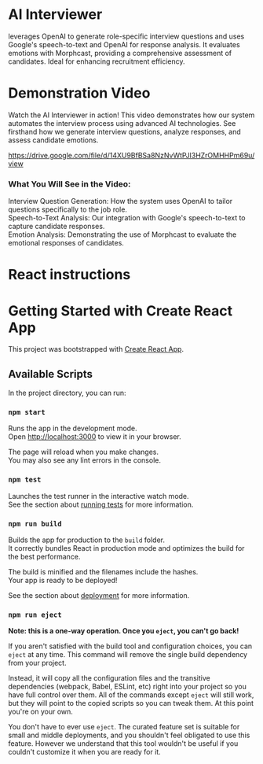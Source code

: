 # AI Interviewer
leverages OpenAI to generate role-specific interview questions and uses Google's speech-to-text and OpenAI for response analysis. It evaluates emotions with Morphcast, providing a comprehensive assessment of candidates. Ideal for enhancing recruitment efficiency. 

# Demonstration Video

Watch the AI Interviewer in action! This video demonstrates how our system automates the interview process using advanced AI technologies. See firsthand how we generate interview questions, analyze responses, and assess candidate emotions.

https://drive.google.com/file/d/14XU9BfBSa8NzNvWtPJl3HZrOMHHPm69u/view 

### What You Will See in the Video:

 Interview Question Generation: How the system uses OpenAI to tailor questions specifically to the job role.\
 Speech-to-Text Analysis: Our integration with Google's speech-to-text to capture candidate responses.\
 Emotion Analysis: Demonstrating the use of Morphcast to evaluate the emotional responses of candidates.


# React instructions

# Getting Started with Create React App

This project was bootstrapped with [Create React App](https://github.com/facebook/create-react-app).

## Available Scripts

In the project directory, you can run:

### `npm start`

Runs the app in the development mode.\
Open [http://localhost:3000](http://localhost:3000) to view it in your browser.

The page will reload when you make changes.\
You may also see any lint errors in the console.

### `npm test`

Launches the test runner in the interactive watch mode.\
See the section about [running tests](https://facebook.github.io/create-react-app/docs/running-tests) for more information.

### `npm run build`

Builds the app for production to the `build` folder.\
It correctly bundles React in production mode and optimizes the build for the best performance.

The build is minified and the filenames include the hashes.\
Your app is ready to be deployed!

See the section about [deployment](https://facebook.github.io/create-react-app/docs/deployment) for more information.

### `npm run eject`

**Note: this is a one-way operation. Once you `eject`, you can't go back!**

If you aren't satisfied with the build tool and configuration choices, you can `eject` at any time. This command will remove the single build dependency from your project.

Instead, it will copy all the configuration files and the transitive dependencies (webpack, Babel, ESLint, etc) right into your project so you have full control over them. All of the commands except `eject` will still work, but they will point to the copied scripts so you can tweak them. At this point you're on your own.

You don't have to ever use `eject`. The curated feature set is suitable for small and middle deployments, and you shouldn't feel obligated to use this feature. However we understand that this tool wouldn't be useful if you couldn't customize it when you are ready for it.




